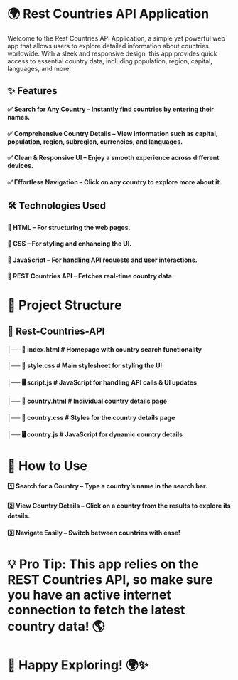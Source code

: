 # 🌍 Rest Countries API Application
Welcome to the Rest Countries API Application, a simple yet powerful web app that allows users to explore detailed information about countries worldwide. With a sleek and responsive design, this app provides quick access to essential country data, including population, region, capital, languages, and more!

## ✨ Features
#### ✅ Search for Any Country – Instantly find countries by entering their names.
#### ✅ Comprehensive Country Details – View information such as capital, population, region, subregion, currencies, and languages.
#### ✅ Clean & Responsive UI – Enjoy a smooth experience across different devices.
#### ✅ Effortless Navigation – Click on any country to explore more about it.

## 🛠️ Technologies Used
#### 🔹 HTML – For structuring the web pages.
#### 🔹 CSS – For styling and enhancing the UI.
#### 🔹 JavaScript – For handling API requests and user interactions.
#### 🔹 REST Countries API – Fetches real-time country data.

# 📁 Project Structure

## 📂 Rest-Countries-API
#### │── 📄 index.html       # Homepage with country search functionality
#### │── 🎨 style.css        # Main stylesheet for styling the UI
#### │── 🖥️ script.js        # JavaScript for handling API calls & UI updates
#### │── 📄 country.html     # Individual country details page
#### │── 🎨 country.css      # Styles for the country details page
#### │── 🖥️ country.js       # JavaScript for dynamic country details

# 🚀 How to Use
#### 1️⃣ Search for a Country – Type a country’s name in the search bar.
#### 2️⃣ View Country Details – Click on a country from the results to explore its details.
#### 3️⃣ Navigate Easily – Switch between countries with ease!

# 💡 Pro Tip: This app relies on the REST Countries API, so make sure you have an active internet connection to fetch the latest country data! 🌎

# 🚀 Happy Exploring! 🌍✨
